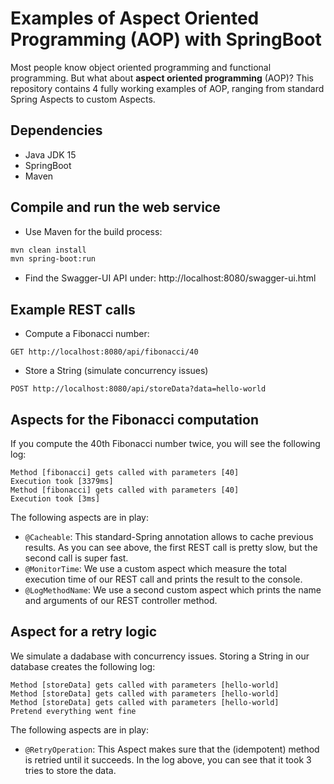# Examples of Aspect Oriented Programming (AOP) with SpringBoot

Most people know object oriented programming and functional programming. But
what about **aspect oriented programming** (AOP)? This repository contains 4
fully working examples
of AOP, ranging from standard Spring Aspects to custom Aspects.

## Dependencies

* Java JDK 15
* SpringBoot
* Maven

## Compile and run the web service

* Use Maven for the build process:
```sh
mvn clean install
mvn spring-boot:run
```
* Find the Swagger-UI API under:
http://localhost:8080/swagger-ui.html

## Example REST calls

* Compute a Fibonacci number:
```raw
GET http://localhost:8080/api/fibonacci/40
```
* Store a String (simulate concurrency issues)
```raw
POST http://localhost:8080/api/storeData?data=hello-world
```

## Aspects for the Fibonacci computation

If you compute the 40th Fibonacci number twice, you will see the
following log:

```raw
Method [fibonacci] gets called with parameters [40]
Execution took [3379ms]
Method [fibonacci] gets called with parameters [40]
Execution took [3ms]
```

The following aspects are in play:
* `@Cacheable`: This standard-Spring annotation allows to cache previous results. As you can see above, the first REST call
is pretty slow, but the second call is super fast.
* `@MonitorTime`: We use a custom aspect which measure the total execution time of our REST call and prints the result
to the console.
* `@LogMethodName`: We use a second custom aspect which prints the name and arguments of our REST controller method.

## Aspect for a retry logic

We simulate a dadabase with concurrency issues.
Storing a String in our database creates the following log:

```raw
Method [storeData] gets called with parameters [hello-world]
Method [storeData] gets called with parameters [hello-world]
Method [storeData] gets called with parameters [hello-world]
Pretend everything went fine
```

The following aspects are in play:
* `@RetryOperation`: This Aspect makes sure that the (idempotent) method is retried until it succeeds.
In the log above, you can see that it took 3 tries to store the data. 